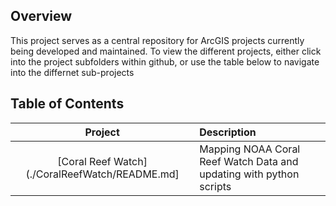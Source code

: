## Overview

This project serves as a central repository for ArcGIS projects currently being developed and maintained.  To view the different projects, either click into the project subfolders within github, or use the table below to navigate into the differnet sub-projects

## Table of Contents

| Project | Description |
|:---------:|:-------------|
| [Coral Reef Watch](./CoralReefWatch/README.md] | Mapping NOAA Coral Reef Watch Data and updating with python scripts |
